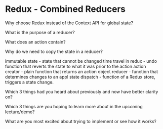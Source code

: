 # Redux - Combined Reducers

Why choose Redux instead of the Context API for global state?

What is the purpose of a reducer?

What does an action contain?

Why do we need to copy the state in a reducer?


immutable state - state that cannot be changed
time travel in redux - undo function that reverts the state to what it was prior to the action
action creator - plain function that returns an action object
reducer - function that determines changes to an appl state
dispatch - function of a Redux store, triggers a state change.

Which 3 things had you heard about previously and now have better clarity on?

Which 3 things are you hoping to learn more about in the upcoming lecture/demo?

What are you most excited about trying to implement or see how it works?

